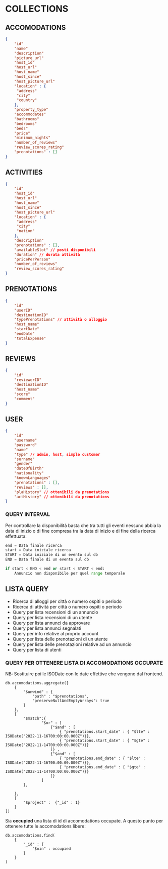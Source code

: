 # COLLECTIONS

## ACCOMODATIONS

```JSON
{
    "id"
    "name"
    "description"
    "picture_url"
    "host_id"
    "host_url"
    "host_name"
    "host_since"
    "host_picture_url"
    "location" : {
     "address"
     "city"
     "country"
    },
    "property_type"
    "accommodates"
    "bathrooms"
    "bedrooms"
    "beds"
    "price"
    "minimum_nights"
    "number_of_reviews"
    "review_scores_rating"
    "prenotations" : []
}
```

## ACTIVITIES
```JSON
{
    "id"
    "host_id"
    "host_url"
    "host_name"
    "host_since"
    "host_picture_url"
    "location" : {
     "address"
     "city"
     "nation"
    },
    "description"
    "prenotations" : [],
    "availableSlot" // posti disponibili
    "duration" // durata attività
    "pricePerPerson"
    "number_of_reviews"
    "review_scores_rating"
}
```

## PRENOTATIONS
```JSON
{
    "id"
    "userID"
    "destinationID"
    "typePrenotations" // attività o alloggio
    "host_name"
    "startDate"
    "endDate"
    "totalExpense"
}
```

## REVIEWS
```JSON
{
    "id"
    "reviewerID"
    "destinationID"
    "host_name"
    "score"
    "comment"
}
```

## USER
```JSON
{
    "id"
    "username"
    "password"
    "name"
    "type" // admin, host, simple customer
    "surname"
    "gender"
    "dateOfBirth"
    "nationality"
    "knownLanguages"
    "prenotations" : [],
    "reviews" : [],
    "plaHistory" // ottenibili da prenotations
    "actHistory" // ottenibili da prenotations
}
```


### QUERY INTERVAL
Per controllare la disponibilità basta che tra tutti gli eventi nessuno abbia la data di inizio o di fine compresa tra la data di inizio e di fine della ricerca effettuata:
```python
end = Data finale ricerca
start = Data iniziale ricerca
START = Data iniziale di un evento sul db
END = Data finale di un evento sul db

if start < END < end or start < START < end:
    Annuncio non disponibile per quel range temporale
```

## LISTA QUERY
 - Ricerca di alloggi per città o numero ospiti o periodo
 - Ricerca di attività per città o numero ospiti o periodo
 - Query per lista recensioni di un annuncio
 - Query per lista recensioni di un utente
 - Query per lista annunci da approvare
 - Query per lista annunci segnalati
 - Query per info relative al proprio account
 - Query per lista delle prenotazioni di un utente
 - Query per lista delle prenotazioni relative ad un annuncio
 - Query per lista di utenti

### QUERY PER OTTENERE LISTA DI ACCOMODATIONS OCCUPATE
NB: Sostituire poi le ISODate con le date effettive che vengono dal frontend.
```mongodb
db.accomodations.aggregate([
    {
        "$unwind" : {
            "path" : "$prenotations",
            "preserveNullAndEmptyArrays": true
        }
    },
    {
        "$match":{
                "$or" : [
                    {"$and" : [
                        { "prenotations.start_date" : { "$lte" : ISODate("2022-11-16T00:00:00.000Z")}},
                        { "prenotations.start_date" : { "$gte" : ISODate("2022-11-14T00:00:00.000Z")}}
                    ]} ,
                    {"$and" : [
                        { "prenotations.end_date" : { "$lte" : ISODate("2022-11-16T00:00:00.000Z")}},
                        { "prenotations.end_date" : { "$gte" : ISODate("2022-11-14T00:00:00.000Z")}}
                    ]} 
                ]
        },
        
    },
    {
        "$project" :  {"_id" : 1}
    }
])
```

Sia **occupied** una lista di id di accomodations occupate. A questo punto per ottenere tutte le accomodations libere:

```mongodb
db.accomodations.find(
    {
        "_id" : {
            "$nin" : occupied
        }
    }
)
```